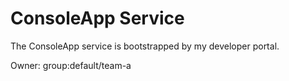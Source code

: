 # ConsoleApp Service

The ConsoleApp service is bootstrapped by my developer portal.

Owner: group:default/team-a
